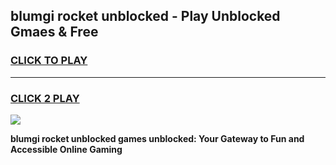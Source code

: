 
## blumgi rocket unblocked - Play Unblocked Gmaes & Free
<h3>
<a href="https://news.freeplayer.one?title=blumgi_rocket_unblocked&ref=23F">CLICK TO PLAY</a></h3>
<hr>

<h3>
<a href="https://news.freeplayer.one?title=blumgi_rocket_unblocked&ref=23F">CLICK 2 PLAY</a>
  
</h3>

<a href="https://news.freeplayer.one?title=blumgi_rocket_unblocked&ref=23F/"><img src="https://clearcache.store/games.png"></a>


**blumgi rocket unblocked games unblocked: Your Gateway to Fun and Accessible Online Gaming**
